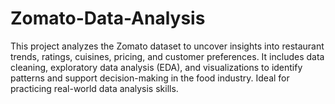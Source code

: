 # Zomato-Data-Analysis
This project analyzes the Zomato dataset to uncover insights into restaurant trends, ratings, cuisines, pricing, and customer preferences. It includes data cleaning, exploratory data analysis (EDA), and visualizations to identify patterns and support decision-making in the food industry. Ideal for practicing real-world data analysis skills.
